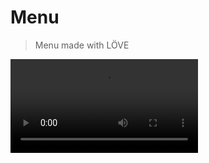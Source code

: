 # Menu

> Menu made with LÖVE

![Preview](https://github.com/brenobaptista/lua-love2d/blob/main/previews/menu.mp4)
